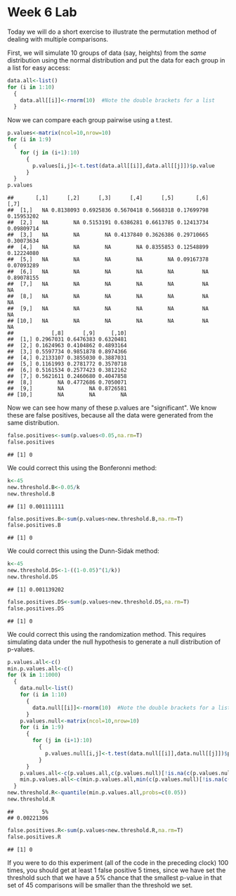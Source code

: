 Week 6 Lab
=============
  
Today we will do a short exercise to illustrate the permutation method of dealing with multiple comparisons.

First, we will simulate 10 groups of data (say, heights) from the *same* distribution using the normal distribution and put the data for each group in a list for easy access:


```r
data.all<-list()
for (i in 1:10)
  {
    data.all[[i]]<-rnorm(10)  #Note the double brackets for a list
  }
```

Now we can compare each group pairwise using a t.test.


```r
p.values<-matrix(ncol=10,nrow=10)
for (i in 1:9)
  {
    for (j in (i+1):10)
      {
        p.values[i,j]<-t.test(data.all[[i]],data.all[[j]])$p.value 
      }
  }
p.values
```

```
##       [,1]      [,2]      [,3]      [,4]      [,5]       [,6]       [,7]
##  [1,]   NA 0.8138093 0.6925836 0.5670418 0.5668318 0.17699798 0.15953202
##  [2,]   NA        NA 0.5153191 0.6386281 0.6613785 0.12413734 0.09809714
##  [3,]   NA        NA        NA 0.4137840 0.3626386 0.29710665 0.30073634
##  [4,]   NA        NA        NA        NA 0.8355853 0.12548899 0.12224080
##  [5,]   NA        NA        NA        NA        NA 0.09167378 0.07093289
##  [6,]   NA        NA        NA        NA        NA         NA 0.89078155
##  [7,]   NA        NA        NA        NA        NA         NA         NA
##  [8,]   NA        NA        NA        NA        NA         NA         NA
##  [9,]   NA        NA        NA        NA        NA         NA         NA
## [10,]   NA        NA        NA        NA        NA         NA         NA
##            [,8]      [,9]     [,10]
##  [1,] 0.2967031 0.6476383 0.6320481
##  [2,] 0.1624963 0.4104862 0.4893164
##  [3,] 0.5597734 0.9851878 0.8974366
##  [4,] 0.2133107 0.3855030 0.3887031
##  [5,] 0.1161993 0.2781772 0.3570718
##  [6,] 0.5161534 0.2577423 0.3812162
##  [7,] 0.5621611 0.2460680 0.4047858
##  [8,]        NA 0.4772686 0.7050071
##  [9,]        NA        NA 0.8726581
## [10,]        NA        NA        NA
```

Now we can see how many of these p.values are "significant". We know these are false positives, because all the data were generated from the same distribution.


```r
false.positives<-sum(p.values<0.05,na.rm=T)
false.positives
```

```
## [1] 0
```

We could correct this using the Bonferonni method:


```r
k<-45
new.threshold.B<-0.05/k
new.threshold.B
```

```
## [1] 0.001111111
```

```r
false.positives.B<-sum(p.values<new.threshold.B,na.rm=T)
false.positives.B
```

```
## [1] 0
```

We could correct this using the Dunn-Sidak method:


```r
k<-45
new.threshold.DS<-1-((1-0.05)^(1/k))
new.threshold.DS
```

```
## [1] 0.001139202
```

```r
false.positives.DS<-sum(p.values<new.threshold.DS,na.rm=T)
false.positives.DS
```

```
## [1] 0
```

We could correct this using the randomization method. This requires simulating data under the null hypothesis to generate a null distribution of p-values.



```r
p.values.all<-c()
min.p.values.all<-c()
for (k in 1:1000)
  {
    data.null<-list()
    for (i in 1:10)
      {
        data.null[[i]]<-rnorm(10)  #Note the double brackets for a list
      }
    p.values.null<-matrix(ncol=10,nrow=10)
    for (i in 1:9)
      {
        for (j in (i+1):10)
          {
            p.values.null[i,j]<-t.test(data.null[[i]],data.null[[j]])$p.value 
          }
      }
    p.values.all<-c(p.values.all,c(p.values.null)[!is.na(c(p.values.null))])
    min.p.values.all<-c(min.p.values.all,min(c(p.values.null)[!is.na(c(p.values.null))]))
  }
new.threshold.R<-quantile(min.p.values.all,probs=c(0.05))
new.threshold.R
```

```
##         5% 
## 0.00221306
```

```r
false.positives.R<-sum(p.values<new.threshold.R,na.rm=T)
false.positives.R
```

```
## [1] 0
```

If you were to do this experiment (all of the code in the preceding clock) 100 times, you should get at least 1 false positive 5 times, since we have set the threshold such that we have a 5% chance that the smallest p-value in that set of 45 comparisons will be smaller than the threshold we set.
